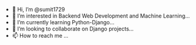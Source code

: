 - 👋 Hi, I’m @sumit1729
- 👀 I’m interested in Backend Web Development and Machine Learning...
- 🌱 I’m currently learning Python-Django...
- 💞️ I’m looking to collaborate on Django projects...
- 📫 How to reach me ...

<!---
sumit1729/sumit1729 is a ✨ special ✨ repository because its `README.md` (this file) appears on your GitHub profile.
You can click the Preview link to take a look at your changes.
--->
